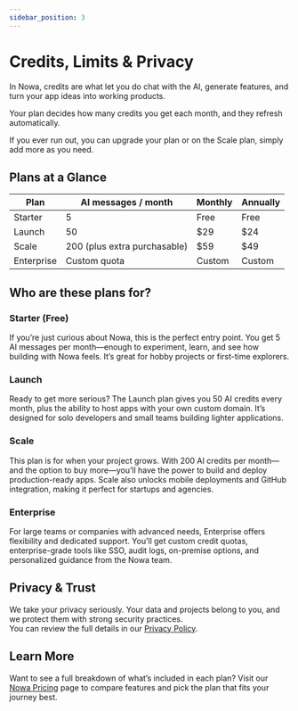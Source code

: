 ```yaml
---
sidebar_position: 3
---
```


# Credits, Limits & Privacy

In Nowa, credits are what let you do chat with the AI, generate features, and turn your app ideas into working products.  

Your plan decides how many credits you get each month, and they refresh automatically. 

If you ever run out, you can upgrade your plan or on the Scale plan, simply add more as you need.

## Plans at a Glance

| Plan       | AI messages / month              | Monthly | Annually |
| ---------- | -------------------------------- | ------- | -------- |
| Starter    | 5                                | Free    | Free     |
| Launch     | 50                               | $29     | $24      |
| Scale      | 200 (plus extra purchasable)     | $59     | $49      |
| Enterprise | Custom quota                     | Custom  | Custom   |

## Who are these plans for?

### Starter (Free)  
If you’re just curious about Nowa, this is the perfect entry point. You get 5 AI messages per month—enough to experiment, learn, and see how building with Nowa feels. It’s great for hobby projects or first-time explorers.

### Launch  
Ready to get more serious? The Launch plan gives you 50 AI credits every month, plus the ability to host apps with your own custom domain. It’s designed for solo developers and small teams building lighter applications.

### Scale  
This plan is for when your project grows. With 200 AI credits per month—and the option to buy more—you’ll have the power to build and deploy production-ready apps. Scale also unlocks mobile deployments and GitHub integration, making it perfect for startups and agencies.

### Enterprise  
For large teams or companies with advanced needs, Enterprise offers flexibility and dedicated support. You’ll get custom credit quotas, enterprise-grade tools like SSO, audit logs, on-premise options, and personalized guidance from the Nowa team.

## Privacy & Trust

We take your privacy seriously. Your data and projects belong to you, and we protect them with strong security practices.  
You can review the full details in our [Privacy Policy](https://www.nowa.dev/2/privacy).

## Learn More

Want to see a full breakdown of what’s included in each plan? Visit our [Nowa Pricing](https://www.nowa.dev/pricing) page to compare features and pick the plan that fits your journey best.
